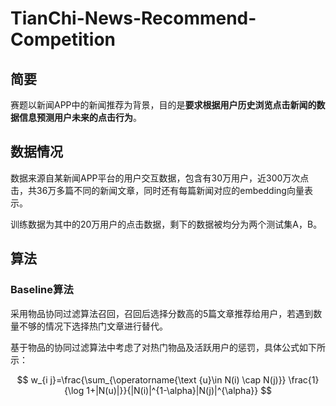 # TianChi-News-Recommend-Competition

## 简要

赛题以新闻APP中的新闻推荐为背景，目的是**要求根据用户历史浏览点击新闻的数据信息预测用户未来的点击行为**。

## 数据情况

数据来源自某新闻APP平台的用户交互数据，包含有30万用户，近300万次点击，共36万多篇不同的新闻文章，同时还有每篇新闻对应的embedding向量表示。

训练数据为其中的20万用户的点击数据，剩下的数据被均分为两个测试集A，B。

## 算法

### Baseline算法

采用物品协同过滤算法召回，召回后选择分数高的5篇文章推荐给用户，若遇到数量不够的情况下选择热门文章进行替代。

基于物品的协同过滤算法中考虑了对热门物品及活跃用户的惩罚，具体公式如下所示：

$$
    w_{i j}=\frac{\sum_{\operatorname{\text {u}\in N(i) \cap N(j)}} \frac{1}{\log 1+|N(u)|}}{|N(i)|^{1-\alpha}|N(j)|^{\alpha}}
$$
